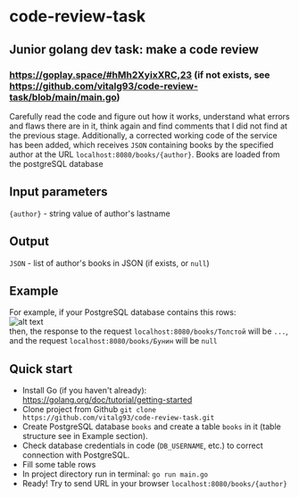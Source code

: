 # code-review-task
## Junior golang dev task: make a code review
### https://goplay.space/#hMh2XyixXRC,23 (if not exists, see https://github.com/vitalg93/code-review-task/blob/main/main.go)

Carefully read the code and figure out how it works, understand what errors and flaws there are in it, think again and find comments that I did not find at the previous stage. Additionally, a corrected working code of the service has been added, which receives `JSON` containing books by the specified author at the URL `localhost:8080/books/{author}`. Books are loaded from the postgreSQL database

## Input parameters
`{author}` - string value of author's lastname

## Output
`JSON` - list of author's books in JSON (if exists, or `null`)

## Example
For example, if your PostgreSQL database contains this rows:      
![alt text](https://raw.githubusercontent.com/vitalg93/hello-world/main/db_books.jpg)    
then, the response to the request `localhost:8080/books/Толстой` will be `...`, and the request `localhost:8080/books/Бунин` will be `null`

## Quick start
+ Install Go (if you haven't already): https://golang.org/doc/tutorial/getting-started
+ Clone project from Github `git clone https://github.com/vitalg93/code-review-task.git`
+ Create PostgreSQL database `books` and create a table `books` in it (table structure see in Example section). 
+ Check database credentials in code (`DB_USERNAME`, etc.) to correct connection with PostgreSQL.
+ Fill some table rows
+ In project directory run in terminal: `go run main.go`
+ Ready! Try to send URL in your browser `localhost:8080/books/{author}`